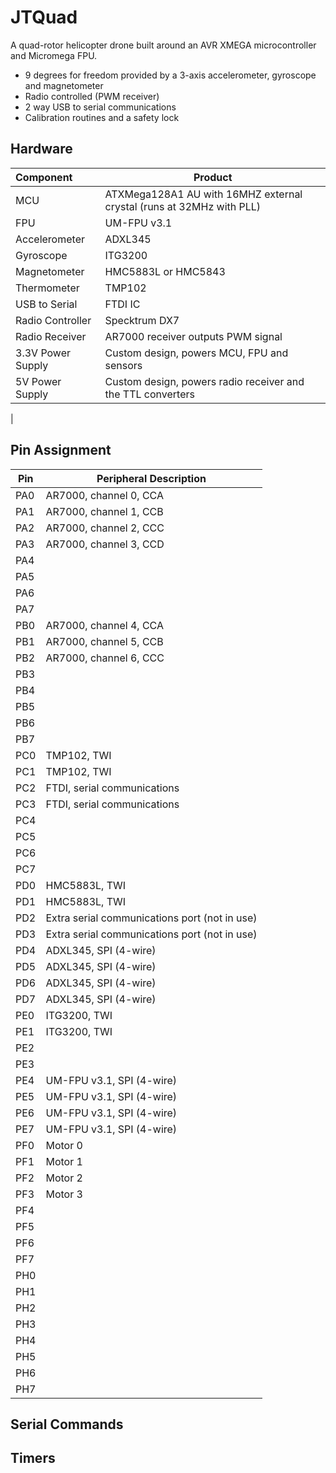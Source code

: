 # JTQuad

A quad-rotor helicopter drone built around an AVR XMEGA microcontroller and Micromega FPU.

* 9 degrees for freedom provided by a 3-axis accelerometer, gyroscope and magnetometer
* Radio controlled (PWM receiver)
* 2 way USB to serial communications
* Calibration routines and a safety lock

## Hardware

|Component             |Product                                              |
|:---------------------|-----------------------------------------------------|
|MCU                   |ATXMega128A1 AU with 16MHZ external crystal (runs at 32MHz with PLL)|
|FPU                   |UM-FPU v3.1|
|Accelerometer         |ADXL345|                             
|Gyroscope             |ITG3200|
|Magnetometer          |HMC5883L or HMC5843|
|Thermometer           |TMP102|
|USB to Serial         |FTDI IC|
|Radio Controller      |Specktrum DX7|
|Radio Receiver        |AR7000 receiver outputs PWM signal|
|3.3V Power Supply     |Custom design, powers MCU, FPU and sensors|
|5V Power Supply       |Custom design, powers radio receiver and the TTL converters|
|

## Pin Assignment

|Pin   | Peripheral Description   |
|------|--------------------------|
|PA0|AR7000, channel 0, CCA
|PA1|AR7000, channel 1, CCB
|PA2|AR7000, channel 2,	CCC
|PA3|AR7000, channel 3, CCD
|PA4|
|PA5|
|PA6|
|PA7|
|PB0|AR7000, channel 4, CCA
|PB1|AR7000, channel 5, CCB
|PB2|AR7000, channel 6, CCC
|PB3|
|PB4|
|PB5|
|PB6|
|PB7|
|PC0|TMP102, TWI
|PC1|TMP102, TWI
|PC2|FTDI, serial communications
|PC3|FTDI, serial communications
|PC4|
|PC5|		
|PC6|		
|PC7|
|PD0|HMC5883L, TWI
|PD1|HMC5883L, TWI
|PD2|Extra serial communications port (not in use)
|PD3|Extra serial communications port (not in use)
|PD4|ADXL345, SPI (4-wire)
|PD5|ADXL345, SPI (4-wire)
|PD6|ADXL345, SPI (4-wire)
|PD7|ADXL345, SPI (4-wire)
|PE0|ITG3200, TWI
|PE1|ITG3200, TWI
|PE2|		
|PE3|		
|PE4|UM-FPU v3.1, SPI (4-wire)
|PE5|UM-FPU v3.1, SPI (4-wire)
|PE6|UM-FPU v3.1, SPI (4-wire)
|PE7|UM-FPU v3.1, SPI (4-wire)
|PF0|Motor 0
|PF1|Motor 1
|PF2|Motor 2
|PF3|Motor 3
|PF4|		
|PF5|		
|PF6|		
|PF7|		
|PH0|
|PH1|
|PH2|
|PH3|
|PH4|
|PH5|
|PH6|
|PH7|

## Serial Commands


## Timers


